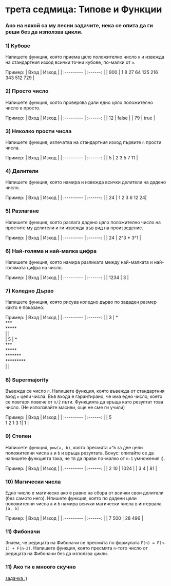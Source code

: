 # трета седмица: Типове и Функции

### Ако на някой са му лесни задачите, нека се опита да ги реши без да използва цикли.

### 1) Кубове

Напишете функция, която приема цяло положително число `n` и извежда на стандартния изход всички точни кубове, по-малки от `n`.

Пример:
| Вход | Изход |
| :--------- | :------: |
| 900 | 1 8 27 64 125 216 343 512 729 |

### 2) Просто число

Напишете функция, която проверява дали едно цяло положително число е просто.

Пример:
| Вход | Изход |
| :--------- | :------: |
| 12 | false |
| 79 | true  |

### 3) Няколко прости числа

Напишете функция, изпечатва на стандартния изход първите `n` прости числа.

Пример:
| Вход | Изход |
| :--------- | :------: |
| 5 | 2 3 5 7 11 |

### 4) Делители

Напишете функция, която намира и извежда всички делители на дадено число.

Пример:
| Вход | Изход |
| :--------- | :------: |
| 24 | 1 2 3 6 12 24|

### 5) Разлагане

Напишете функция, която разлага дадено цяло положително число на простите му делители и ги извежда във вид на произведение.

Пример:
| Вход | Изход |
| :--------- | :------: |
| 24 | 2^3 * 3^1 |

### 6) Най-голяма и най-малка цифра

Напишете функция, която намира разликата между най-малката и най-голямата цифра на число.

Пример:
| Вход | Изход |
| :--------- | :------: |
| 1234 | 3 |

### 7) Коледно Дърво

Напишете функция, която рисува коледно дърво по зададен размер както е показано:

Пример:
| Вход | Изход |
| :--------- | :------: |
| 3  | * <br> *** <br> ***** <br> \| |   
| 5  | * <br> *** <br> ***** <br> ******* <br> ********* <br> \| |        
### 8) Supermajority

Въвежда се число `n`. Напишете функция, която въвежда от стандартния вход `n` цели числа. Във входа е гарантирано, че има едно число, което се повтаря повече от `n/2` пъти. Функцията да връща като резултат това число. (Не използвайте масиви, още не сме ги учили)

Пример:
| Вход | Изход |
| :--------- | :------: |
| 5 <br> 1 2 1 3 1| 1 |

### 9) Степен

Напишете функция, `pow(a, b)`, която пресмята `a^b` за две цели положителни числа `a` и `b` и връща резултата. Бонус: опитайте се да напишете функцията така, че тя да прави по-малко от `n-1` умножения :).

Пример: 
| Вход | Изход |
| :--------- | :------: |
| 2 10 | 1024 |
| 3  4 |  81  |

### 10) Магически числа

Едно число е магическо ако е равно на сбора от всички свои делители (без самото него). Нпишете функция, която по дадени цели положителни числа `a` и `b` намира всички магически числа в интервалa `[a, b]`

Пример: 
| Вход | Изход |
| :--------- | :------: |
| 7 500 | 28 496 |

### 11) Фибоначи

Знаем, че редицата на Фибоначи се пресмята по формулата `F(n) = F(n-1) + F(n-2)`. Напишете функция, която пресмята `n`-тото число от редицата на Фибоначи без да използва цикли.


### 11) Ако ти е мноого скучно

[задачка :)](https://arena.olimpiici.com/#/catalog/639/problem/101604)

